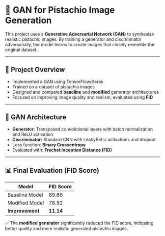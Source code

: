 # 🌱 GAN for Pistachio Image Generation

This project uses a **Generative Adversarial Network (GAN)** to synthesize realistic pistachio images. By training a generator and discriminator adversarially, the model learns to create images that closely resemble the original dataset.

---

## 🧠 Project Overview

- Implemented a GAN using TensorFlow/Keras
- Trained on a dataset of pistachio images
- Designed and compared **baseline** and **modified** generator architectures
- Focused on improving image quality and realism, evaluated using **FID**

---

## 🧪 GAN Architecture

- **Generator:** Transposed convolutional layers with batch normalization and ReLU activation
- **Discriminator:** Standard CNN with LeakyReLU activations and dropout
- Loss function: **Binary Crossentropy**
- Evaluated with: **Frechet Inception Distance (FID)**

---

## 📊 Final Evaluation (FID Score)

| Model            | FID Score |
|------------------|-----------|
| Baseline Model   | 89.66     |
| Modified Model   | 78.52     |
| **Improvement**  | **11.14** |

✅ The **modified generator** significantly reduced the FID score, indicating better quality and more realistic generated pistachio images.
